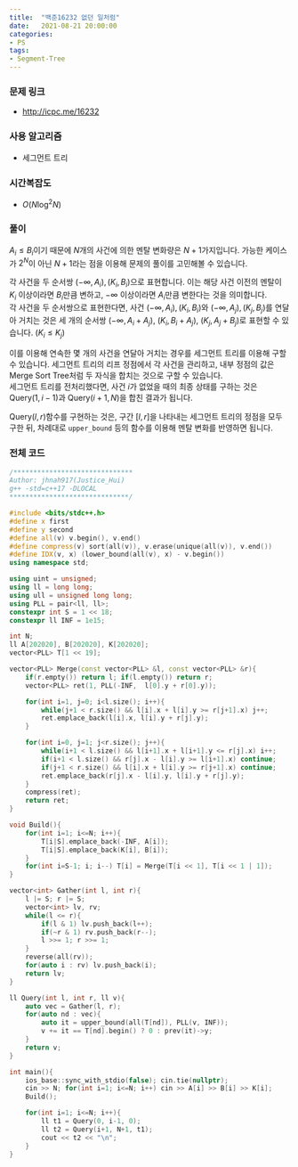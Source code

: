 ```yaml
---
title:  "백준16232 없던 일처럼"
date:   2021-08-21 20:00:00
categories:
- PS
tags:
- Segment-Tree
---
```


### 문제 링크
* http://icpc.me/16232

### 사용 알고리즘
* 세그먼트 트리

### 시간복잡도
* $O(N \log^2 N)$

### 풀이
$A_i \leq B_i$이기 때문에 $N$개의 사건에 의한 멘탈 변화량은 $N+1$가지입니다. 가능한 케이스가 $2^N$이 아닌 $N+1$라는 점을 이용해 문제의 풀이를 고민해볼 수 있습니다.

각 사건을 두 순서쌍 $(-\infty, A_i), (K_i, B_i)$으로 표현합니다. 이는 해당 사건 이전의 멘탈이 $K_i$ 이상이라면 $B_i$만큼 변하고, $-\infty$ 이상이라면 $A_i$만큼 변한다는 것을 의미합니다.<br>
각 사건을 두 순서쌍으로 표현한다면, 사건 $(-\infty, A_i), (K_i, B_i)$와 $(-\infty, A_j), (K_j, B_j)$를 연달아 거치는 것은 세 개의 순서쌍 $(-\infty, A_i+A_j)$, $(K_i, B_i + A_j)$, $(K_j, A_j + B_j)$로 표현할 수 있습니다. ($K_i \leq K_j$)

이를 이용해 연속한 몇 개의 사건을 연달아 거치는 경우를 세그먼트 트리를 이용해 구할 수 있습니다. 세그먼트 트리의 리프 정점에서 각 사건을 관리하고, 내부 정점의 값은 Merge Sort Tree처럼 두 자식을 합치는 것으로 구할 수 있습니다.<br>
세그먼트 트리를 전처리했다면, 사건 $i$가 없었을 때의 최종 상태를 구하는 것은 $\text{Query}(1, i-1)$과 $\text{Query}(i+1, N)$을 합친 결과가 됩니다.

$\text{Query}(l, r)$함수를 구현하는 것은, 구간 $[l, r]$을 나타내는 세그먼트 트리의 정점을 모두 구한 뒤, 차례대로 `upper_bound` 등의 함수를 이용해 멘탈 변화를 반영하면 됩니다.

### 전체 코드
```cpp
/******************************
Author: jhnah917(Justice_Hui)
g++ -std=c++17 -DLOCAL
******************************/

#include <bits/stdc++.h>
#define x first
#define y second
#define all(v) v.begin(), v.end()
#define compress(v) sort(all(v)), v.erase(unique(all(v)), v.end())
#define IDX(v, x) (lower_bound(all(v), x) - v.begin())
using namespace std;

using uint = unsigned;
using ll = long long;
using ull = unsigned long long;
using PLL = pair<ll, ll>;
constexpr int S = 1 << 18;
constexpr ll INF = 1e15;

int N;
ll A[202020], B[202020], K[202020];
vector<PLL> T[1 << 19];

vector<PLL> Merge(const vector<PLL> &l, const vector<PLL> &r){
    if(r.empty()) return l; if(l.empty()) return r;
    vector<PLL> ret(1, PLL(-INF,  l[0].y + r[0].y));

    for(int i=1, j=0; i<l.size(); i++){
        while(j+1 < r.size() && l[i].x + l[i].y >= r[j+1].x) j++;
        ret.emplace_back(l[i].x, l[i].y + r[j].y);
    }

    for(int i=0, j=1; j<r.size(); j++){
        while(i+1 < l.size() && l[i+1].x + l[i+1].y <= r[j].x) i++;
        if(i+1 < l.size() && r[j].x - l[i].y >= l[i+1].x) continue;
        if(j+1 < r.size() && l[i].x + l[i].y >= r[j+1].x) continue;
        ret.emplace_back(r[j].x - l[i].y, l[i].y + r[j].y);
    }
    compress(ret);
    return ret;
}

void Build(){
    for(int i=1; i<=N; i++){
        T[i|S].emplace_back(-INF, A[i]);
        T[i|S].emplace_back(K[i], B[i]);
    }
    for(int i=S-1; i; i--) T[i] = Merge(T[i << 1], T[i << 1 | 1]);
}

vector<int> Gather(int l, int r){
    l |= S; r |= S;
    vector<int> lv, rv;
    while(l <= r){
        if(l & 1) lv.push_back(l++);
        if(~r & 1) rv.push_back(r--);
        l >>= 1; r >>= 1;
    }
    reverse(all(rv));
    for(auto i : rv) lv.push_back(i);
    return lv;
}

ll Query(int l, int r, ll v){
    auto vec = Gather(l, r);
    for(auto nd : vec){
        auto it = upper_bound(all(T[nd]), PLL(v, INF));
        v += it == T[nd].begin() ? 0 : prev(it)->y;
    }
    return v;
}

int main(){
    ios_base::sync_with_stdio(false); cin.tie(nullptr);
    cin >> N; for(int i=1; i<=N; i++) cin >> A[i] >> B[i] >> K[i];
    Build();

    for(int i=1; i<=N; i++){
        ll t1 = Query(0, i-1, 0);
        ll t2 = Query(i+1, N+1, t1);
        cout << t2 << "\n";
    }
}
```
